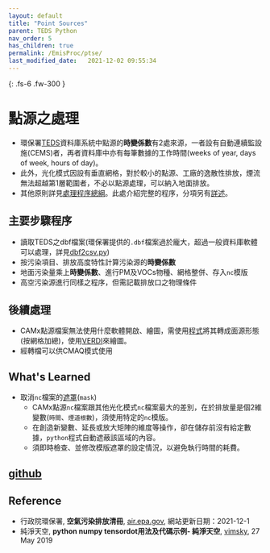 ```yaml
---
layout: default
title: "Point Sources"
parent: TEDS Python
nav_order: 5
has_children: true
permalink: /EmisProc/ptse/
last_modified_date:   2021-12-02 09:55:34
---
```


{: .fs-6 .fw-300 }

# 點源之處理
- 環保署[TEDS](https://air.epa.gov.tw/EnvTopics/AirQuality_6.aspx)資料庫系統中點源的**時變係數**有2處來源，一者設有自動連續監設施(CEMS)者，再者資料庫中亦有每筆數據的工作時間(weeks of year, days of week, hours of day)。
- 此外，光化模式因設有垂直網格，對於較小的點源、工廠的逸散性排放，煙流無法超越第1層範圍者，不必以點源處理，可以納入地面排放。
- 其他原則詳見[處理程序總綱](https://sinotec2.github.io/Focus-on-Air-Quality/EmisProc/#處理程序總綱)。此處介紹完整的程序，分項另有[詳述](https://sinotec2.github.io/Focus-on-Air-Quality/EmisProc/ptse/)。

## 主要步驟程序
- 讀取TEDS之dbf檔案(環保署提供的`.dbf`檔案過於龐大，超過一般資料庫軟體可以處理，詳見[dbf2csv.py](https://sinotec2.github.io/Focus-on-Air-Quality/EmisProc/dbf2csv.py/))
- 按污染項目、排放高度特性計算污染源的**時變係數**
- 地面污染量乘上**時變係數**、進行PM及VOCs物種、網格整併、存入`nc`模版
- 高空污染源進行同樣之程序，但需記載排放口之物理條件

## 後續處理
- CAMx點源檔案無法使用什麼軟體開啟、繪圖，需使用[程式](https://github.com/sinotec2/Focus-on-Air-Quality/blob/main/CAMx/ptse/pt2em_d04.py)將其轉成面源形態(按網格加總)，使用[VERDI](https://github.com/CEMPD/VERDI/blob/master/doc/User_Manual/VERDI_ch01.md)來繪圖。
- 經轉檔可以供CMAQ模式使用

## What's Learned

- 取消`nc`檔案的[遮罩](https://sinotec2.github.io/Focus-on-Air-Quality/utilities/netCDF/masked/)(`mask`)
  - CAMx點源`nc`檔案跟其他光化模式`nc`檔案最大的差別，在於排放量是個2維變數(`時間`、`煙道根數`)，須使用特定的`nc`模版。
  - 在創造新變數、延長或放大矩陣的維度等操作，卻在儲存前沒有給定數據，`python`程式自動遮蔽該區域的內容。
  - 須即時檢查、並修改模版遮罩的設定情況，以避免執行時間的耗費。


## [github](https://github.com/sinotec2/Focus-on-Air-Quality/blob/main/EmisProc/ptse/)
## Reference
- 行政院環保署, **空氣污染排放清冊**, [air.epa.gov](https://air.epa.gov.tw/EnvTopics/AirQuality_6.aspx), 網站更新日期：2021-12-1
- 純淨天空, **python numpy tensordot用法及代碼示例- 純淨天空**, [vimsky](https://vimsky.com/zh-tw/examples/usage/python-numpy.tensordot.html), 27 May 2019